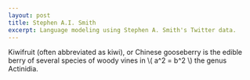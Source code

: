 ```yaml
---
layout: post
title: Stephen A.I. Smith
excerpt: Language modeling using Stephen A. Smith's Twitter data.
---
```


Kiwifruit (often abbreviated as kiwi), or Chinese gooseberry is the edible
berry of several species of woody vines in \\( a^2 = b^2 \\) the genus Actinidia.

